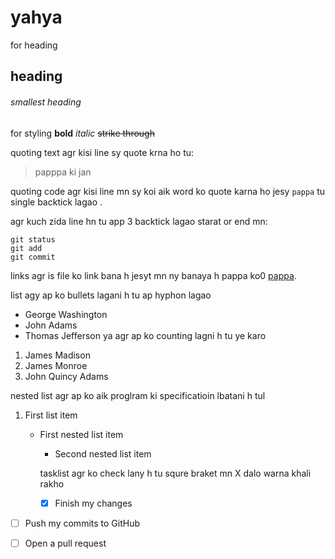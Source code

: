 # yahya

for heading
## heading
###### smallest heading

for styling
**bold**
*italic*
~~strike through~~

quoting text
agr kisi line sy quote krna ho tu:

> papppa ki jan

quoting code
agr kisi line mn sy koi aik word ko quote karna ho jesy `pappa` tu single backtick lagao .

agr kuch zida line hn tu app 3 backtick lagao starat or end mn:
```
git status
git add
git commit
```
links
agr is file ko link bana h jesyt mn ny banaya h pappa ko0 [pappa](https://pages.github.com/).

list
agy ap ko bullets lagani h tu ap hyphon lagao
- George Washington
- John Adams
- Thomas Jefferson
 ya agr ap ko counting lagni h tu ye karo
 1. James Madison
2. James Monroe
3. John Quincy Adams

nested list
agr ap ko aik proglram ki specificatioin  lbatani h tul
1. First list item
   - First nested list item
     - Second nested list item
     
     
     tasklist
     agr ko check lany h tu squre braket mn X dalo warna khali rakho
     - [x] Finish my changes
- [ ] Push my commits to GitHub
- [ ] Open a pull request
 
